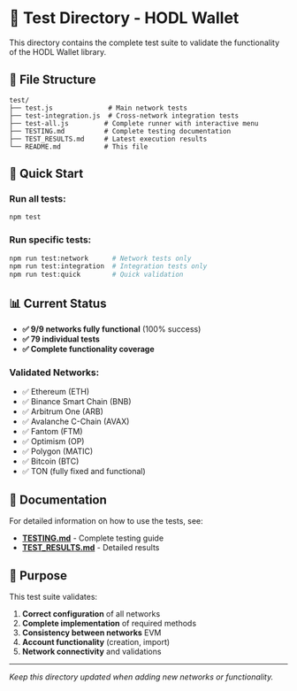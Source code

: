 # 🧪 Test Directory - HODL Wallet

This directory contains the complete test suite to validate the functionality of the HODL Wallet library.

## 📁 File Structure

```
test/
├── test.js              # Main network tests
├── test-integration.js  # Cross-network integration tests
├── test-all.js         # Complete runner with interactive menu
├── TESTING.md          # Complete testing documentation
├── TEST_RESULTS.md     # Latest execution results
└── README.md           # This file
```

## 🚀 Quick Start

### Run all tests:
```bash
npm test
```

### Run specific tests:
```bash
npm run test:network      # Network tests only
npm run test:integration  # Integration tests only
npm run test:quick        # Quick validation
```

## 📊 Current Status

- **✅ 9/9 networks fully functional** (100% success)
- **✅ 79 individual tests**
- **✅ Complete functionality coverage**

### Validated Networks:
- ✅ Ethereum (ETH)
- ✅ Binance Smart Chain (BNB)  
- ✅ Arbitrum One (ARB)
- ✅ Avalanche C-Chain (AVAX)
- ✅ Fantom (FTM)
- ✅ Optimism (OP)
- ✅ Polygon (MATIC)
- ✅ Bitcoin (BTC)
- ✅ TON (fully fixed and functional)

## 📖 Documentation

For detailed information on how to use the tests, see:
- **[TESTING.md](./TESTING.md)** - Complete testing guide
- **[TEST_RESULTS.md](./TEST_RESULTS.md)** - Detailed results

## 🎯 Purpose

This test suite validates:
1. **Correct configuration** of all networks
2. **Complete implementation** of required methods  
3. **Consistency between networks** EVM
4. **Account functionality** (creation, import)
5. **Network connectivity** and validations

---

*Keep this directory updated when adding new networks or functionality.*